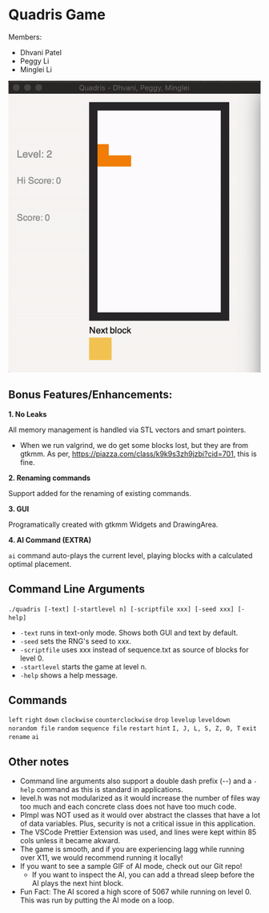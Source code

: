 # Quadris Game

Members:

- Dhvani Patel
- Peggy Li
- Minglei Li

![quadris](quadris.gif)

## Bonus Features/Enhancements:

**1. No Leaks**

All memory management is handled via STL vectors and smart pointers.

- When we run valgrind, we do get some blocks lost, but they are from gtkmm. As per, https://piazza.com/class/k9k9s3zh9jzbi?cid=701, this is fine.

**2. Renaming commands**

Support added for the renaming of existing commands.

**3. GUI**

Programatically created with gtkmm Widgets and DrawingArea.

**4. AI Command (EXTRA)**

`ai` command auto-plays the current level, playing blocks with a calculated optimal placement.

## Command Line Arguments

`./quadris [-text] [-startlevel n] [-scriptfile xxx] [-seed xxx] [-help]`

- `-text` runs in text-only mode. Shows both GUI and text by default.
- `-seed` sets the RNG's seed to xxx.
- `-scriptfile` uses xxx instead of sequence.txt as source of blocks for level 0.
- `-startlevel` starts the game at level n.
- `-help` shows a help message.

## Commands

`left`
`right`
`down`
`clockwise`
`counterclockwise`
`drop`
`levelup`
`leveldown`
`norandom file`
`random`
`sequence file`
`restart`
`hint`
`I, J, L, S, Z, O, T`
`exit`
`rename`
`ai`

## Other notes

- Command line arguments also support a double dash prefix (--) and a `-help` command as this is standard in applications.
- level.h was not modularized as it would increase the number of files way too much and each concrete class does not have too much code.
- PImpl was NOT used as it would over abstract the classes that have a lot of data variables. Plus, security is not a critical issue in this application.
- The VSCode Prettier Extension was used, and lines were kept within 85 cols unless it became akward.
- The game is smooth, and if you are experiencing lagg while running over X11, we would recommend running it locally!
- If you want to see a sample GIF of AI mode, check out our Git repo!
  - If you want to inspect the AI, you can add a thread sleep before the AI plays the next hint block.
- Fun Fact: The AI scored a high score of 5067 while running on level 0. This was run by putting the AI mode on a loop.
